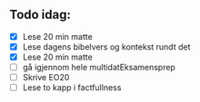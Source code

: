 ## Todo idag:

- [x] Lese 20 min matte
- [x] Lese dagens bibelvers og kontekst rundt det
- [x] Lese 20 min matte
- [ ] gå igjennom hele multidatEksamensprep
- [ ] Skrive EO20
- [ ] Lese to kapp i factfullness
